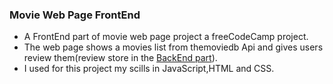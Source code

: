 ### Movie Web Page FrontEnd

- A FrontEnd part of movie web page project a freeCodeCamp project.
- The web page shows a movies list from themoviedb Api and gives users review them(review store in the [BackEnd part](https://github.com/nikaloamashvili/Movie-Web-Site-BackEnd- "BackEnd part")).
- I used for this project my  scills in JavaScript,HTML and CSS.
